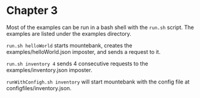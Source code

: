 # Chapter 3

Most of the examples can be run in a bash shell with the `run.sh` script. The examples are listed 
under the examples directory.

`run.sh helloWorld` starts mountebank, creates the examples/helloWorld.json imposter, and sends a request
to it.

`run.sh inventory 4` sends 4 consecutive requests to the examples/inventory.json imposter. 

`runWithConfigh.sh inventory` will start mountebank with the config file at configfiles/inventory.json.
